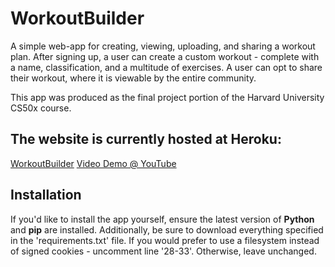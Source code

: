 # WorkoutBuilder
A simple web-app for creating, viewing, uploading, and sharing a workout plan.
After signing up, a user can create a custom workout - complete with a name, classification, and a multitude of exercises.
A user can opt to share their workout, where it is viewable by the entire community.

This app was produced as the final project portion of the Harvard University CS50x course.

## The website is currently hosted at Heroku:
[WorkoutBuilder](https://workoutbuilder-v1.herokuapp.com/)
[Video Demo @ YouTube](https://www.youtube.com/watch?v=MwXPjQjP6o8)

## Installation
If you'd like to install the app yourself, ensure the latest version of <b>Python</b> and <b>pip</b> are installed.
Additionally, be sure to download everything specified in the 'requirements.txt' file.
If you would prefer to use a filesystem instead of signed cookies - uncomment line '28-33'. Otherwise, leave unchanged.
